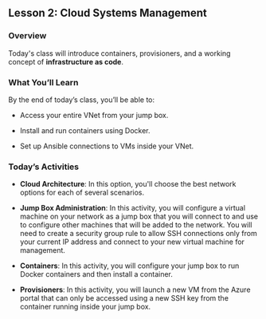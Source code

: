 ## Lesson 2: Cloud Systems Management 
 
### Overview

Today's class will introduce containers, provisioners, and a working concept of **infrastructure as code**.
 
### What You’ll Learn
 
By the end of today’s class, you’ll be able to:
 
- Access your entire VNet from your jump box.

- Install and run containers using Docker.

- Set up Ansible connections to VMs inside your VNet.

### Today’s Activities

* **Cloud Architecture**: In this option, you'll choose the best network options for each of several scenarios.

* **Jump Box Administration**: In this activity, you will configure a virtual machine on your network as a jump box that you will connect to and use to configure other machines that will be added to the network. You will need to create a security group rule to allow SSH connections only from your current IP address and connect to your new virtual machine for management.

* **Containers**: In this activity, you will configure your jump box to run Docker containers and then install a container.

* **Provisioners**: In this activity, you will launch a new VM from the Azure portal that can only be accessed using a new SSH key from the container running inside your jump box.


